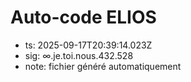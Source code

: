 # Auto-code ELIOS
- ts: 2025-09-17T20:39:14.023Z
- sig: ∞.je.toi.nous.432.528
- note: fichier généré automatiquement